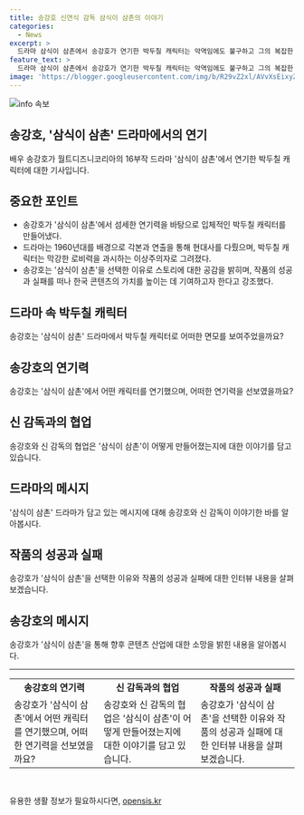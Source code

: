 ```yaml
---
title: 송강호 신연식 감독 삼식이 삼촌의 이야기
categories:
  - News
excerpt: >
  드라마 삼식이 삼촌에서 송강호가 연기한 박두칠 캐릭터는 악역임에도 불구하고 그의 복잡한 면모를 섬세하게 그려냈다. 박두칠은 현실에서는 비열하고 추악하게 행동하지만 만인의 풍요를 꿈꾸는 이상주의자이다. 드라마는 1960년대의 한국사를 배경으로 군부 정권 아래 격동의 현대사를 그렸다. 이 작품에서 송강호는 총기로 몰살되는 박두칠의 비극적인 몰락을 선보였다. 삼식이 삼촌은 한국 콘텐츠의 가치를 높일 것으로 기대되며, 송강호와 신 감독의 새로운 만남을 선보였다.
feature_text: >
  드라마 삼식이 삼촌에서 송강호가 연기한 박두칠 캐릭터는 악역임에도 불구하고 그의 복잡한 면모를 섬세하게 그려냈다. 박두칠은 현실에서는 비열하고 추악하게 행동하지만 만인의 풍요를 꿈꾸는 이상주의자이다. 드라마는 1960년대의 한국사를 배경으로 군부 정권 아래 격동의 현대사를 그렸다. 이 작품에서 송강호는 총기로 몰살되는 박두칠의 비극적인 몰락을 선보였다. 삼식이 삼촌은 한국 콘텐츠의 가치를 높일 것으로 기대되며, 송강호와 신 감독의 새로운 만남을 선보였다.
image: 'https://blogger.googleusercontent.com/img/b/R29vZ2xl/AVvXsEixyZcFfHzMRdzZMjFBmAUKJYCLCGyLL1o632UiGVXcaFdKo_bkvkuCioo0uUKlGfBVcT3P84aROyZIXSBEx3Aw5nCQ3pTgDom1WDC4m8eifvWiAmWEEVb4x6G_l8C0QH225ldMjyaFvpxGEBGNO37VmDTDMHGhJPq73UglMfDca1-0aw/s1600/blogspot.png'
---
```


<p><img src="https://blogger.googleusercontent.com/img/b/R29vZ2xl/AVvXsEixyZcFfHzMRdzZMjFBmAUKJYCLCGyLL1o632UiGVXcaFdKo_bkvkuCioo0uUKlGfBVcT3P84aROyZIXSBEx3Aw5nCQ3pTgDom1WDC4m8eifvWiAmWEEVb4x6G_l8C0QH225ldMjyaFvpxGEBGNO37VmDTDMHGhJPq73UglMfDca1-0aw/s1600/blogspot.png" alt="info 속보" /></p>

<h2 data-ke-size="size26">송강호, '삼식이 삼촌' 드라마에서의 연기</h2>

<p data-ke-size="size16">배우 송강호가 월트디즈니코리아의 16부작 드라마 '삼식이 삼촌'에서 연기한 박두칠 캐릭터에 대한 기사입니다.</p>

<h2 data-ke-size="size24">중요한 포인트</h2>

<ul>
  <li>송강호가 '삼식이 삼촌'에서 섬세한 연기력을 바탕으로 입체적인 박두칠 캐릭터를 만들어냈다.</li>
  <li>드라마는 1960년대를 배경으로 각본과 연출을 통해 현대사를 다뤘으며, 박두칠 캐릭터는 막강한 로비력을 과시하는 이상주의자로 그려졌다.</li>
  <li>송강호는 '삼식이 삼촌'을 선택한 이유로 스토리에 대한 공감을 밝히며, 작품의 성공과 실패를 떠나 한국 콘텐츠의 가치를 높이는 데 기여하고자 한다고 강조했다.</li>
</ul>

<h2 data-ke-size="size24">드라마 속 박두칠 캐릭터</h2>

<p data-ke-size="size16">송강호는 '삼식이 삼촌' 드라마에서 박두칠 캐릭터로 어떠한 면모를 보여주었을까요?</p>

<h2 data-ke-size="size24">송강호의 연기력</h2>

<p data-ke-size="size16">송강호는 '삼식이 삼촌'에서 어떤 캐릭터를 연기했으며, 어떠한 연기력을 선보였을까요?</p>

<h2 data-ke-size="size24">신 감독과의 협업</h2>

<p data-ke-size="size16">송강호와 신 감독의 협업은 '삼식이 삼촌'이 어떻게 만들어졌는지에 대한 이야기를 담고 있습니다.</p>

<h2 data-ke-size="size24">드라마의 메시지</h2>

<p data-ke-size="size16">'삼식이 삼촌' 드라마가 담고 있는 메시지에 대해 송강호와 신 감독이 이야기한 바를 알아봅시다.</p>

<h2 data-ke-size="size24">작품의 성공과 실패</h2>

<p data-ke-size="size16">송강호가 '삼식이 삼촌'을 선택한 이유와 작품의 성공과 실패에 대한 인터뷰 내용을 살펴보겠습니다.</p>

<h2 data-ke-size="size24">송강호의 메시지</h2>

<p data-ke-size="size16">송강호가 '삼식이 삼촌'을 통해 향후 콘텐츠 산업에 대한 소망을 밝힌 내용을 알아봅시다.</p>

<hr>

<table>
  <tr>
    <td style="text-align: center; height: 17px;"><b>송강호의 연기력</b></td>
    <td style="text-align: center; height: 17px;"><b>신 감독과의 협업</b></td>
    <td style="text-align: center; height: 17px;"><b>작품의 성공과 실패</b></td>
  </tr>
  <tr>
    <td>송강호가 '삼식이 삼촌'에서 어떤 캐릭터를 연기했으며, 어떠한 연기력을 선보였을까요?</td>
    <td>송강호와 신 감독의 협업은 '삼식이 삼촌'이 어떻게 만들어졌는지에 대한 이야기를 담고 있습니다.</td>
    <td>송강호가 '삼식이 삼촌'을 선택한 이유와 작품의 성공과 실패에 대한 인터뷰 내용을 살펴보겠습니다.</td>
  </tr>
</table>

<p data-ke-size="size16">&nbsp;</p>
유용한 생활 정보가 필요하시다면, <a href="https://opensis.kr" rel="dofollow">opensis.kr</a>


